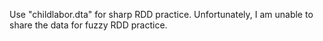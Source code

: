 Use "childlabor.dta" for sharp RDD practice. Unfortunately, I am unable to share the data for fuzzy RDD practice.
